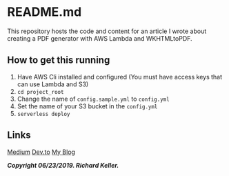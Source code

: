 # README.md

This repository hosts the code and content for an article I wrote about creating a PDF generator with AWS Lambda and WKHTMLtoPDF.

## How to get this running

1. Have AWS Cli installed and configured (You must have access keys that can use Lambda and S3)
1. `cd project_root`
1. Change the name of `config.sample.yml` to `config.yml`
1. Set the name of your S3 bucket in the `config.yml`
1. `serverless deploy`

## Links

[Medium](https://medium.com/@_rich/richard-keller-61d9cb0f430)
[Dev.to](https://dev.to/_rich/building-a-pdf-generator-on-aws-lambda-with-python3-and-wkhtmltopdf-50kl)
[My Blog](https://blog.richardkeller.net/building-a-pdf-generator-on-aws-lambda-with-python3-and-wkhtmltopdf/)

***Copyright 06/23/2019. Richard Keller.***